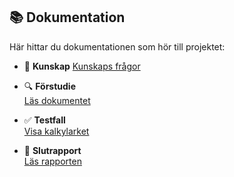 ## 📚 Dokumentation

Här hittar du dokumentationen som hör till projektet:

- 📝 **Kunskap**
  [Kunskaps frågor](https://docs.google.com/document/d/1XDmcM_uKoll67uFEuAj3PnQzp-gm8Pp5p3HmzqYmkFw/edit?usp=sharing)

- 🔍 **Förstudie**  
  [Läs dokumentet](https://docs.google.com/document/d/1HYZUwakoXeuNU9KsHtm4aDAQUJh1XCNmhNiA_WhdoqU/edit?usp=sharing)

- ✅ **Testfall**  
  [Visa kalkylarket](https://docs.google.com/spreadsheets/d/1yBZKM8uz8NZsdaNEFqTBoo-0V-80cYo4reIWpqpMvco/edit?usp=sharing)

- 📝 **Slutrapport**  
  [Läs rapporten](https://docs.google.com/document/d/19kWko1xn0GSlsUvB5JVoHNjU8iMGminHypsrem3md9Q/edit?usp=sharing)
